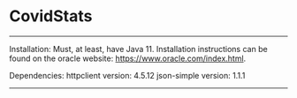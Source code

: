 # CovidStats


------------------------------------------------------------------------------------------------------------------------------
Installation:
Must, at least, have Java 11. Installation instructions can be found on the oracle website: https://www.oracle.com/index.html. 

Dependencies:
httpclient   version: 4.5.12
json-simple  version: 1.1.1

------------------------------------------------------------------------------------------------------------------------------


